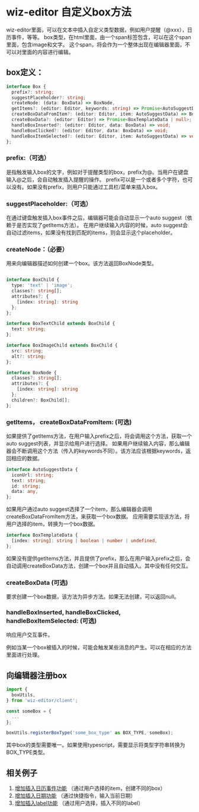 # wiz-editor 自定义box方法

wiz-editor里面，可以在文本中插入自定义类型数据，例如用户提醒（@xxx），日历事件，等等。
box类型，在html里面，由一个span标签包含，可以在这个span里面，包含image和文字。
这个span，将会作为一个整体出现在编辑器里面，不可以对里面的内容进行编辑。


## box定义：

```ts
interface Box {
  prefix?: string;
  suggestPlaceholder?: string;
  createNode: (data: BoxData) => BoxNode,
  getItems?: (editor: Editor, keywords: string) => Promise<AutoSuggestData[]>;
  createBoxDataFromItem?: (editor: Editor, item: AutoSuggestData) => BoxTemplateData;
  createBoxData?: (editor: Editor) => Promise<BoxTemplateData | null>;
  handleBoxInserted?: (editor: Editor, data: BoxData) => void;
  handleBoxClicked?: (editor: Editor, data: BoxData) => void;
  handleBoxItemSelected?: (editor: Editor, item: AutoSuggestData) => void;
};
```

### prefix:（可选）
是指触发输入box的文字，例如对于提醒类型的box，prefix为@。当用户在键盘输入@之后，会自动触发插入提醒的操作。
prefix可以是一个或者多个字符，也可以没有。如果没有prefix，则用户只能通过工具栏/菜单来插入box。

### suggestPlaceholder:（可选）
在通过键盘触发插入box事件之后，编辑器可能会自动显示一个auto suggest（依赖于是否实现了getItems方法）。
在用户继续输入内容的时候，auto suggest会自动过滤items，如果没有找到匹配的items，则会显示这个placeholder。

### createNode：（必要）
用来向编辑器描述如何创建一个box。该方法返回BoxNode类型。

```ts

interface BoxChild {
  type: 'text' | 'image';
  classes?: string[];
  attributes?: {
    [index: string]: string
  };
};

interface BoxTextChild extends BoxChild {
  text: string;
};

interface BoxImageChild extends BoxChild {
  src: string;
  alt?: string;
};

interface BoxNode {
  classes?: string[];
  attributes?: {
    [index: string]: string
  };
  children?: BoxChild[];
};
```

### getItems， createBoxDataFromItem: (可选)
如果提供了getItems方法，在用户输入prefix之后，将会调用这个方法，获取一个auto suggest列表，并显示给用户进行选择。
如果用户继续输入内容，那么编辑器会不断调用这个方法（传入的keywords不同）。该方法应该根据keywords，返回相应的数据。

```ts
interface AutoSuggestData {
  iconUrl: string;
  text: string;
  id: string;
  data: any,
};
```

如果用户通过auto suggest选择了一个item，那么编辑器会调用createBoxDataFromItem方法，来获取一个box数据。
应用需要实现该方法，将用户选择的item，转换为一个box数据。

```ts
interface BoxTemplateData {
  [index: string]: string | boolean | number | undefined,
};
```

如果没有提供getItems方法，并且提供了prefix，那么在用户输入prefix之后，会自动调用createBoxData方法，创建一个box并且自动插入。其中没有任何交互。

### createBoxData (可选)

要求创建一个box数据，该方法为异步方法。如果无法创建，可以返回null。


### handleBoxInserted, handleBoxClicked, handleBoxItemSelected: (可选)

响应用户交互事件。

例如当某一个box被插入的时候，可能会触发某些消息的产生。可以在相应的方法里面进行处理。

## 向编辑器注册box

```ts
import {
  boxUtils,
} from 'wiz-editor/client';

const someBox = {
  ...
};

boxUtils.registerBoxType('some_box_type' as BOX_TYPE, someBox);
```

其中box的类型需要唯一。如果使用typescript，需要显示将类型字符串转换为BOX_TYPE类型。

## 相关例子

1. [增加插入日历事件功能](./calendar.md) （通过用户选择的item，创建不同的box）
2. [增加插入日期功能](./date.md) （通过快捷指令，输入当前日期）
3. [增加插入label功能](./label.md) （通过用户选择，插入不同的label）
